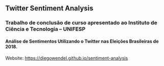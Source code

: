 ## Twitter Sentiment Analysis

### Trabalho de conclusão de curso apresentado ao Instituto de Ciência e Tecnologia – UNIFESP

#### Análise de Sentimentos Utilizando o Twitter nas Eleições Brasileiras de 2018.

Website: https://diegowendel.github.io/sentiment-analysis
